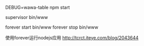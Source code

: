 DEBUG=wawa-table npm start

supervisor bin/www

forever start bin/www
forever stop bin/www

使用forever运行nodejs应用
http://tcrct.iteye.com/blog/2043644

